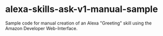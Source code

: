# alexa-skills-ask-v1-manual-sample
Sample code for manual creation of an Alexa "Greeting" skill using the Amazon Developer Web-Interface.
